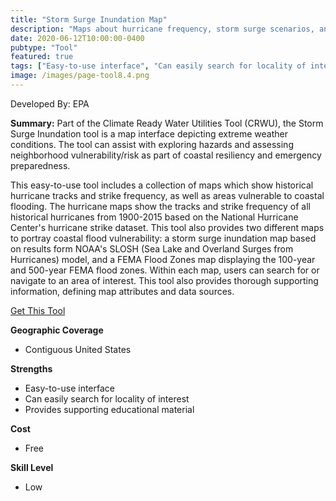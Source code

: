 ```yaml
---
title: "Storm Surge Inundation Map"
description: "Maps about hurricane frequency, storm surge scenarios, and FEMA flood zones"
date: 2020-06-12T10:00:00-0400
pubtype: "Tool"
featured: true
tags: ["Easy-to-use interface", "Can easily search for locality of interest", "Provides supporting educational material"]
image: /images/page-tool8.4.png
---
```

Developed By: EPA

**Summary:** Part of the Climate Ready Water Utilities Tool (CRWU), the Storm Surge Inundation tool is a map interface depicting extreme weather conditions. The tool can assist with exploring hazards and assessing neighborhood vulnerability/risk as part of coastal resiliency and emergency preparedness. 

This easy-to-use tool includes a collection of maps which show historical hurricane tracks and strike frequency, as well as areas vulnerable to coastal flooding. The hurricane maps show the tracks and strike frequency of all historical hurricanes from 1900-2015 based on the National Hurricane Center's hurricane strike dataset. This tool also provides two different maps to portray coastal flood vulnerability: a storm surge inundation map based on results form NOAA's SLOSH (Sea Lake and Overland Surges from Hurricanes) model, and a FEMA Flood Zones map displaying the 100-year and 500-year FEMA flood zones. Within each map, users can search for or navigate to an area of interest. This tool also provides thorough supporting information, defining map attributes and data sources.

<a href="https://epa.maps.arcgis.com/apps/MapSeries/index.html?appid=852ca645500d419e8c6761b923380663" target="_blank">Get This Tool</a>

__**Geographic Coverage**__
- Contiguous United States

__**Strengths**__
-  Easy-to-use interface
-  Can easily search for locality of interest
-  Provides supporting educational material

__**Cost**__
- Free

__**Skill Level**__
- Low
